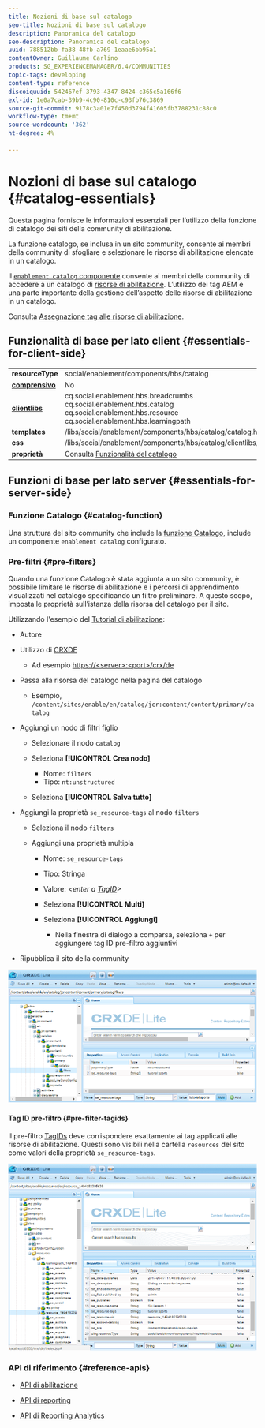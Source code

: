 ```yaml
---
title: Nozioni di base sul catalogo
seo-title: Nozioni di base sul catalogo
description: Panoramica del catalogo
seo-description: Panoramica del catalogo
uuid: 788512bb-fa38-48fb-a769-1eaae6bb95a1
contentOwner: Guillaume Carlino
products: SG_EXPERIENCEMANAGER/6.4/COMMUNITIES
topic-tags: developing
content-type: reference
discoiquuid: 542467ef-3793-4347-8424-c365c5a166f6
exl-id: 1e0a7cab-39b9-4c90-810c-c93fb76c3869
source-git-commit: 9178c3a01e7f450d3794f41605fb3788231c88c0
workflow-type: tm+mt
source-wordcount: '362'
ht-degree: 4%

---
```


# Nozioni di base sul catalogo {#catalog-essentials}

Questa pagina fornisce le informazioni essenziali per l’utilizzo della funzione di catalogo dei siti della community di abilitazione.

La funzione catalogo, se inclusa in un sito community, consente ai membri della community di sfogliare e selezionare le risorse di abilitazione elencate in un catalogo.

Il [ `enablement catalog` componente](catalog.md) consente ai membri della community di accedere a un catalogo di [risorse di abilitazione](resources.md). L’utilizzo dei tag AEM è una parte importante della gestione dell’aspetto delle risorse di abilitazione in un catalogo.

Consulta [Assegnazione tag alle risorse di abilitazione](tag-resources.md).

## Funzionalità di base per lato client {#essentials-for-client-side}

<table> 
 <tbody> 
  <tr> 
   <td> <strong>resourceType</strong></td> 
   <td>social/enablement/components/hbs/catalog</td> 
  </tr> 
  <tr> 
   <td> <a href="scf.md#add-or-include-a-communities-component"><strong>comprensivo</strong></a></td> 
   <td>No</td> 
  </tr> 
  <tr> 
   <td> <a href="clientlibs.md"><strong>clientlibs</strong></a></td> 
   <td>cq.social.enablement.hbs.breadcrumbs<br /> cq.social.enablement.hbs.catalog<br /> cq.social.enablement.hbs.resource<br /> cq.social.enablement.hbs.learningpath</td> 
  </tr> 
  <tr> 
   <td> <strong>templates</strong></td> 
   <td> /libs/social/enablement/components/hbs/catalog/catalog.hbs<br /> </td> 
  </tr> 
  <tr> 
   <td> <strong>css</strong></td> 
   <td> /libs/social/enablement/components/hbs/catalog/clientlibs/catalog.css</td> 
  </tr> 
  <tr> 
   <td><strong> proprietà</strong></td> 
   <td>Consulta <a href="catalog.md">Funzionalità del catalogo</a></td> 
  </tr> 
 </tbody> 
</table>

## Funzioni di base per lato server {#essentials-for-server-side}

### Funzione Catalogo {#catalog-function}

Una struttura del sito community che include la [funzione Catalogo](functions.md#catalog-function), include un componente `enablement catalog` configurato.

### Pre-filtri {#pre-filters}

Quando una funzione Catalogo è stata aggiunta a un sito community, è possibile limitare le risorse di abilitazione e i percorsi di apprendimento visualizzati nel catalogo specificando un filtro preliminare. A questo scopo, imposta le proprietà sull’istanza della risorsa del catalogo per il sito.

Utilizzando l&#39;esempio del [Tutorial di abilitazione](getting-started-enablement.md):

* Autore
* Utilizzo di [CRXDE](../../help/sites-developing/developing-with-crxde-lite.md)

   * Ad esempio [https://&lt;server>:&lt;port>/crx/de](http://localhost:4502/crx/de)

* Passa alla risorsa del catalogo nella pagina del catalogo

   * Esempio, `/content/sites/enable/en/catalog/jcr:content/content/primary/catalog`

* Aggiungi un nodo di filtri figlio

   * Selezionare il nodo `catalog`
   * Seleziona **[!UICONTROL Crea nodo]**

      * Nome: `filters`
      * Tipo: `nt:unstructured`
   * Seleziona **[!UICONTROL Salva tutto]**


* Aggiungi la proprietà `se_resource-tags` al nodo `filters`

   * Seleziona il nodo `filters`
   * Aggiungi una proprietà multipla

      * Nome: `se_resource-tags`
      * Tipo: Stringa
      * Valore: *&lt;enter a [TagID](#pre-filter-tagids)>*
      * Seleziona **[!UICONTROL Multi]**
      * Seleziona **[!UICONTROL Aggiungi]**

         * Nella finestra di dialogo a comparsa, seleziona `+` per aggiungere tag ID pre-filtro aggiuntivi

* Ripubblica il sito della community

![chlimage_1-189](assets/chlimage_1-189.png)

#### Tag ID pre-filtro {#pre-filter-tagids}

Il pre-filtro [TagIDs](../../help/sites-developing/framework.md#tagid) deve corrispondere esattamente ai tag applicati alle risorse di abilitazione. Questi sono visibili nella cartella `resources` del sito come valori della proprietà `se_resource-tags`.

![chlimage_1-190](assets/chlimage_1-190.png)

### API di riferimento {#reference-apis}

* [API di abilitazione](https://helpx.adobe.com/experience-manager/6-4/sites/developing/using/reference-materials/javadoc/com/adobe/cq/social/enablement/reporting/model/api/package-summary.html)

* [API di reporting](https://helpx.adobe.com/experience-manager/6-4/sites/developing/using/reference-materials/javadoc/com/adobe/cq/social/reporting/dv/api/package-summary.html)

* [API di Reporting Analytics](https://helpx.adobe.com/experience-manager/6-4/sites/developing/using/reference-materials/javadoc/com/adobe/cq/social/reporting/dv/model/api/package-summary.html)
